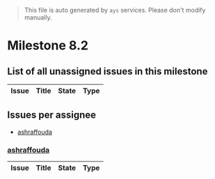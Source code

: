 > This file is auto generated by `ays` services. Please don't modify manually.

# Milestone 8.2

## List of all unassigned issues in this milestone

|Issue|Title|State|Type|
|-----|-----|-----|---|


## Issues per assignee
- [ashraffouda](#ashraffouda)



### [ashraffouda](https://github.com/ashraffouda)

|Issue|Title|State|Type|
|-----|-----|-----|----|


